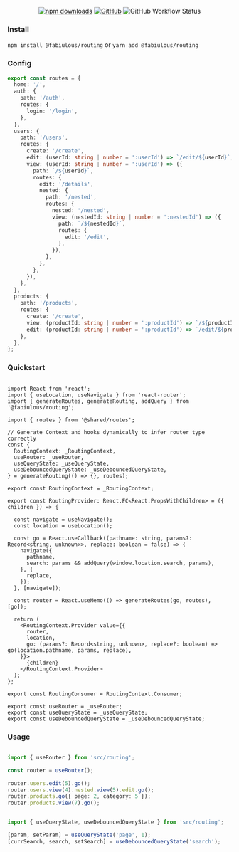 
<div align="center">

[![npm downloads](https://img.shields.io/npm/dt/@fabiulous/routing?style=for-the-badge)](https://www.npmjs.com/package/@fabiulous/routing)
[![GitHub](https://img.shields.io/github/license/fabiulous/routing?style=for-the-badge)](https://github.com/fabiulous/routing/blob/main/LICENSE)
![GitHub Workflow Status](https://img.shields.io/github/actions/workflow/status/fabiulous/routing/node.js.yml?style=for-the-badge)


</div>

### Install

`npm install @fabiulous/routing`
or
`yarn add @fabiulous/routing`

### Config

```ts
export const routes = {
  home: '/',
  auth: {
    path: '/auth',
    routes: {
      login: '/login',
    },
  },
  users: {
    path: '/users',
    routes: {
      create: '/create',
      edit: (userId: string | number = ':userId') => `/edit/${userId}`,
      view: (userId: string | number = ':userId') => ({
        path: `/${userId}`,
        routes: {
          edit: '/details',
          nested: {
            path: '/nested',
            routes: {
              nested: '/nested',
              view: (nestedId: string | number = ':nestedId') => ({
                path: `/${nestedId}`,
                routes: {
                  edit: '/edit',
                },
              }),
            },
          },
        },
      }),
    },
  },
  products: {
    path: '/products',
    routes: {
      create: '/create',
      view: (productId: string | number = ':productId') => `/${productId}`,,
      edit: (productId: string | number = ':productId') => `/edit/${productId}`,
    },
  },
};
```

### Quickstart

```tsx

import React from 'react';
import { useLocation, useNavigate } from 'react-router';
import { generateRoutes, generateRouting, addQuery } from '@fabiulous/routing';

import { routes } from '@shared/routes';

// Generate Context and hooks dynamically to infer router type correctly
const {
  RoutingContext: _RoutingContext,
  useRouter: _useRouter,
  useQueryState: _useQueryState,
  useDebouncedQueryState: _useDebouncedQueryState,
} = generateRouting(() => {}, routes);

export const RoutingContext = _RoutingContext;

export const RoutingProvider: React.FC<React.PropsWithChildren> = ({ children }) => {

  const navigate = useNavigate();
  const location = useLocation();

  const go = React.useCallback((pathname: string, params?: Record<string, unknown>>, replace: boolean = false) => {
    navigate({
      pathname,
      search: params && addQuery(window.location.search, params),
    }, {
      replace,
    });
  }, [navigate]);

  const router = React.useMemo(() => generateRoutes(go, routes), [go]);

  return (
    <RoutingContext.Provider value={{
      router,
      location,
      go: (params?: Record<string, unknown>, replace?: boolean) => go(location.pathname, params, replace),
    }}>
      {children}
    </RoutingContext.Provider>
  );
};

export const RoutingConsumer = RoutingContext.Consumer;

export const useRouter = _useRouter;
export const useQueryState = _useQueryState;
export const useDebouncedQueryState = _useDebouncedQueryState;

```

### Usage

```ts

import { useRouter } from 'src/routing';

const router = useRouter();

router.users.edit(5).go();
router.users.view(4).nested.view(5).edit.go();
router.products.go({ page: 2, category: 5 });
router.products.view(7).go();
```


```ts

import { useQueryState, useDebouncedQueryState } from 'src/routing';

[param, setParam] = useQueryState('page', 1);
[currSearch, search, setSearch] = useDebouncedQueryState('search');
```
